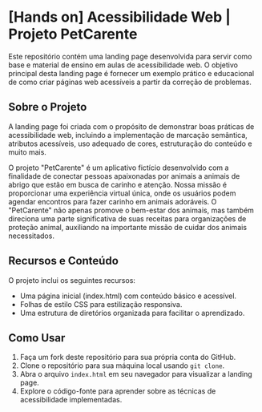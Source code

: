 # [Hands on] Acessibilidade Web | Projeto PetCarente

Este repositório contém uma landing page desenvolvida para servir como base e material de ensino em aulas de acessibilidade web. O objetivo principal desta landing page é fornecer um exemplo prático e educacional de como criar páginas web acessíveis a partir da correção de problemas.

## Sobre o Projeto

A landing page foi criada com o propósito de demonstrar boas práticas de acessibilidade web, incluindo a implementação de marcação semântica, atributos acessíveis, uso adequado de cores, estruturação do conteúdo e muito mais. 

O projeto "PetCarente" é um aplicativo fictício desenvolvido com a finalidade de conectar pessoas apaixonadas por animais a animais de abrigo que estão em busca de carinho e atenção. Nossa missão é proporcionar uma experiência virtual única, onde os usuários podem agendar encontros para fazer carinho em animais adoráveis. O "PetCarente" não apenas promove o bem-estar dos animais, mas também direciona uma parte significativa de suas receitas para organizações de proteção animal, auxiliando na importante missão de cuidar dos animais necessitados.

## Recursos e Conteúdo

O projeto inclui os seguintes recursos:

- Uma página inicial (index.html) com conteúdo básico e acessível.
- Folhas de estilo CSS para estilização responsiva.
- Uma estrutura de diretórios organizada para facilitar o aprendizado.

## Como Usar

1. Faça um fork deste repositório para sua própria conta do GitHub.
2. Clone o repositório para sua máquina local usando `git clone`.
3. Abra o arquivo `index.html` em seu navegador para visualizar a landing page.
4. Explore o código-fonte para aprender sobre as técnicas de acessibilidade implementadas.
